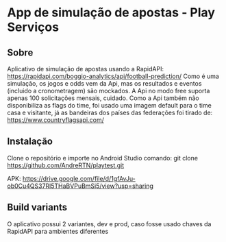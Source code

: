 # App de simulação de apostas - Play Serviços

## Sobre
Aplicativo de simulação de apostas usando a RapidAPI: https://rapidapi.com/boggio-analytics/api/football-prediction/
Como é uma simulação, os jogos e odds vem da Api, mas os resultados e eventos (incluido a cronometragem) são mockados.
A Api no modo free suporta apenas 100 solicitações mensais, cuidado. Como a Api também não disponibiliza as flags do time, foi usado
uma imagem default para o time casa e visitante, já as bandeiras dos países das federações foi tirado de: https://www.countryflagsapi.com/



## Instalação
Clone o repositório e importe no Android Studio
comando: git clone https://github.com/AndreRTN/playtest.git

APK: https://drive.google.com/file/d/1gfAvJu-ob0Cu4QS37Rl5THaBVPuBmSi5/view?usp=sharing

## Build variants
O aplicativo possui 2 variantes, dev e prod, caso fosse usado chaves da RapidAPI para ambientes diferentes


